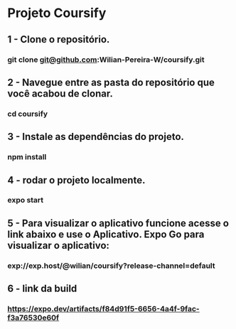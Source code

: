 # Projeto Coursify

## 1 - Clone o repositório.

###  git clone git@github.com:Wilian-Pereira-W/coursify.git

## 2 - Navegue entre as pasta do repositório que você acabou de clonar.

###   cd coursify

## 3 - Instale as dependências do projeto.

###  npm install

## 4 - rodar o projeto localmente.

### expo start

## 5 - Para visualizar o aplicativo funcione acesse o link abaixo e use o Aplicativo. Expo Go para visualizar o aplicativo:

###  exp://exp.host/@wilian/coursify?release-channel=default

## 6 - link da build

### https://expo.dev/artifacts/f84d91f5-6656-4a4f-9fac-f3a76530e60f
